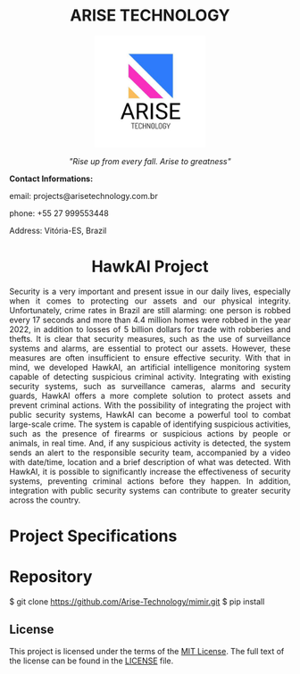 # <div align="center">ARISE TECHNOLOGY</div>

<p align="center">
  <img src="./_docs/logo-arise.png" alt="Logo da minha empresa" width="200"/>
</p>

<p align="center">
   <em>
   "Rise up from every fall. Arise to greatness"
   </em>
</p>
<p align="left">
<strong>Contact Informations:</strong>
   <p>email: projects@arisetechnology.com.br</p>
   <p>phone: +55 27 999553448</p>
   <p>Address: Vitória-ES, Brazil</p>
</p>

# <div align="center">HawkAI Project</div>

<p align="justify">Security is a very important and present issue in our daily lives, especially when it comes to protecting our assets and our physical integrity. Unfortunately, crime rates in Brazil are still alarming: one person is robbed every 17 seconds and more than 4.4 million homes were robbed in the year 2022, in addition to losses of 5 billion dollars for trade with robberies and thefts.
It is clear that security measures, such as the use of surveillance systems and alarms, are essential to protect our assets. However, these measures are often insufficient to ensure effective security.
With that in mind, we developed HawkAI, an artificial intelligence monitoring system capable of detecting suspicious criminal activity. Integrating with existing security systems, such as surveillance cameras, alarms and security guards, HawkAI offers a more complete solution to protect assets and prevent criminal actions.
With the possibility of integrating the project with public security systems, HawkAI can become a powerful tool to combat large-scale crime. The system is capable of identifying suspicious activities, such as the presence of firearms or suspicious actions by people or animals, in real time. And, if any suspicious activity is detected, the system sends an alert to the responsible security team, accompanied by a video with date/time, location and a brief description of what was detected.
With HawkAI, it is possible to significantly increase the effectiveness of security systems, preventing criminal actions before they happen. In addition, integration with public security systems can contribute to greater security across the country.</p>

# <div align="left">Project Specifications</div>

# Repository

$ git clone https://github.com/Arise-Technology/mimir.git
$ pip install

## License

This project is licensed under the terms of the [MIT License](LICENSE).
The full text of the license can be found in the [LICENSE](LICENSE) file.
